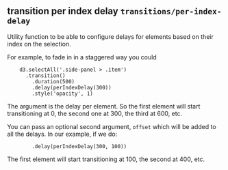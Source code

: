 ## transition per index delay `transitions/per-index-delay`

Utility function to be able to configure delays for elements based on their index on the selection.

For example, to fade in in a staggered way you could 

        d3.selectAll('.side-panel > .item')
          .transition()
            .duration(500)
            .delay(perIndexDelay(300))
            .style('opacity', 1)

The argument is the delay per element. So the first element will start transitioning at 0, the second one at 300, the third at 600, etc.

You can pass an optional second argument, `offset` which will be added to all the delays.
In our example, if we do:

            .delay(perIndexDelay(300, 100))

The first element will start transitioning at 100, the second at 400, etc.

